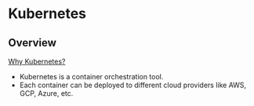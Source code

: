 # Kubernetes

## Overview

[Why Kubernetes?](https://dev.to/aabhassao/kubernetes-bedtime-stories-393n)

- Kubernetes is a container orchestration tool.
- Each container can be deployed to different cloud providers like AWS, GCP, Azure, etc.
